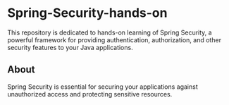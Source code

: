 # Spring-Security-hands-on

This repository is dedicated to hands-on learning of Spring Security, a powerful framework for providing authentication, authorization, and other security features to your Java applications.

## About

Spring Security is essential for securing your applications against unauthorized access and protecting sensitive resources.
